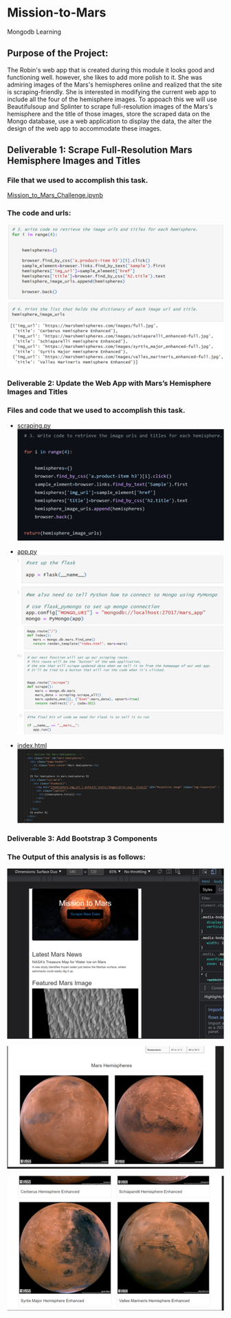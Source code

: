 # Mission-to-Mars
Mongodb Learning

## Purpose of the Project:

The Robin's web app that is created during this module it looks good and functioning well. however, she likes to add more polish to it. She was admiring images of the Mars's hemispheres online and realized that the site is scraping-friendly. She is interested in modifying the current web app to include all the four of the hemisphere images. 
To appoach this we will use Beautifulsoup and Splinter to scrape full-resolution images of the Mars's hemisphere and the title of those images, store the scraped data on the Mongo database, use a web application to display the data, the alter the design of the web app to accommodate these images.


## Deliverable 1: Scrape Full-Resolution Mars Hemisphere Images and Titles

### File that we used to accomplish this task. 

[Mission_to_Mars_Challenge.ipynb](https://github.com/urvish7/Mission-to-Mars/blob/main/Mission_to_Mars_Challenge.ipynb)

### The code and urls:
![](https://github.com/urvish7/Mission-to-Mars/blob/main/ScreenShots/dev1.png)

### Deliverable 2: Update the Web App with Mars’s Hemisphere Images and Titles

### Files and code  that we used to accomplish this task. 

- [scraping.py ](https://github.com/urvish7/Mission-to-Mars/blob/main/scraping.py)
   ![](https://github.com/urvish7/Mission-to-Mars/blob/main/ScreenShots/Scraping.png)
- [app.py](https://github.com/urvish7/Mission-to-Mars/blob/main/app.py.ipynb)
    ![](https://github.com/urvish7/Mission-to-Mars/blob/main/ScreenShots/app1.png)
    ![](https://github.com/urvish7/Mission-to-Mars/blob/main/ScreenShots/app2.png)
    
- [index.html](https://github.com/urvish7/Mission-to-Mars/blob/main/templates/index.html)
   ![](https://github.com/urvish7/Mission-to-Mars/blob/main/ScreenShots/indexhtml.png)
   
### Deliverable 3: Add Bootstrap 3 Components 

### The Output of this analysis is as follows:

![](https://github.com/urvish7/Mission-to-Mars/blob/main/ScreenShots/screenflex.png)

![](https://github.com/urvish7/Mission-to-Mars/blob/main/ScreenShots/hemisphere1.png)

![](https://github.com/urvish7/Mission-to-Mars/blob/main/ScreenShots/screenflex2.png)

